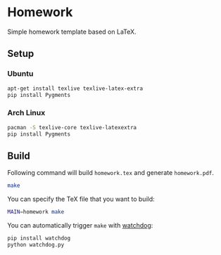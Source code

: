 # Homework

Simple homework template based on LaTeX.

## Setup

### Ubuntu

``` sh
apt-get install texlive texlive-latex-extra
pip install Pygments
```

### Arch Linux

``` sh
pacman -S texlive-core texlive-latexextra
pip install Pygments
```

## Build

Following command will build `homework.tex` and generate `homework.pdf`.

``` sh
make
```

You can specify the TeX file that you want to build:

``` sh
MAIN=homework make
```

You can automatically trigger `make` with
[watchdog](https://pypi.python.org/pypi/watchdog):

``` sh
pip install watchdog
python watchdog.py
```
